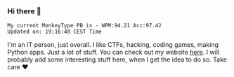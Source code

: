 ### Hi there 👋
<!-- PB START -->
```
My current MonkeyType PB is - WPM:94.21 Acc:97.42
Updated on: 19:16:48 CEST Time
```
<!-- PB END -->
I'm an IT person, just overall. I like CTFs, hacking, coding games, making Python apps. Just a lot of stuff.
You can check out my website [here](https://skill3472.github.io/).
I will probably add some interesting stuff here, when I get the idea to do so. Take care ❤️
